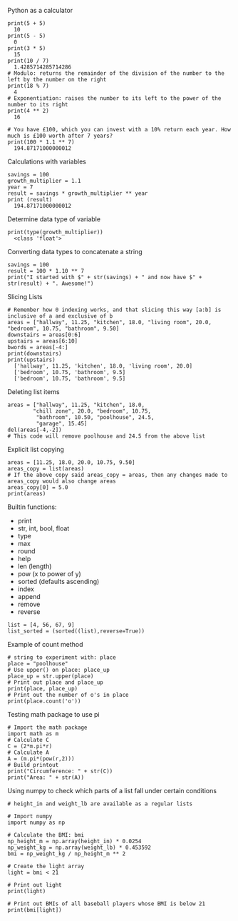 Python as a calculator

```
print(5 + 5)
  10
print(5 - 5)
  0
print(3 * 5)
  15
print(10 / 7)
  1.4285714285714286
# Modulo: returns the remainder of the division of the number to the left by the number on the right
print(18 % 7)
  4
# Exponentiation: raises the number to its left to the power of the number to its right
print(4 ** 2)
  16
```

```
# You have £100, which you can invest with a 10% return each year. How much is £100 worth after 7 years?
print(100 * 1.1 ** 7)
  194.87171000000012
```

Calculations with variables

```
savings = 100
growth_multiplier = 1.1
year = 7
result = savings * growth_multiplier ** year
print (result)
  194.87171000000012
```

Determine data type of variable

```
print(type(growth_multiplier))
  <class 'float'>
```

Converting data types to concatenate a string

```
savings = 100
result = 100 * 1.10 ** 7
print("I started with $" + str(savings) + " and now have $" + str(result) + ". Awesome!")
```

Slicing Lists

```
# Remember how 0 indexing works, and that slicing this way [a:b] is inclusive of a and exclusive of b
areas = ["hallway", 11.25, "kitchen", 18.0, "living room", 20.0, "bedroom", 10.75, "bathroom", 9.50]
downstairs = areas[0:6]
upstairs = areas[6:10]
bwords = areas[-4:]
print(downstairs)
print(upstairs)
  ['hallway', 11.25, 'kitchen', 18.0, 'living room', 20.0]
  ['bedroom', 10.75, 'bathroom', 9.5]
  ['bedroom', 10.75, 'bathroom', 9.5]
```

Deleting list items

```
areas = ["hallway", 11.25, "kitchen", 18.0,
        "chill zone", 20.0, "bedroom", 10.75,
         "bathroom", 10.50, "poolhouse", 24.5,
         "garage", 15.45]
del(areas[-4,-2])
# This code will remove poolhouse and 24.5 from the above list
```

Explicit list copying

```
areas = [11.25, 18.0, 20.0, 10.75, 9.50]
areas_copy = list(areas)
# If the above copy said areas_copy = areas, then any changes made to areas_copy would also change areas
areas_copy[0] = 5.0
print(areas)
```

Builtin functions:
* print
* str, int, bool, float
* type
* max
* round
* help
* len (length)
* pow (x to power of y)
* sorted (defaults ascending)
* index
* append
* remove
* reverse


```
list = [4, 56, 67, 9]
list_sorted = (sorted((list),reverse=True))
```

Example of count method
```
# string to experiment with: place
place = "poolhouse"
# Use upper() on place: place_up
place_up = str.upper(place)
# Print out place and place_up
print(place, place_up)
# Print out the number of o's in place
print(place.count('o'))
```

Testing math package to use pi
```
# Import the math package
import math as m
# Calculate C
C = (2*m.pi*r)
# Calculate A
A = (m.pi*(pow(r,2)))
# Build printout
print("Circumference: " + str(C))
print("Area: " + str(A))
```

Using numpy to check which parts of a list fall under certain conditions
```
# height_in and weight_lb are available as a regular lists

# Import numpy
import numpy as np

# Calculate the BMI: bmi
np_height_m = np.array(height_in) * 0.0254
np_weight_kg = np.array(weight_lb) * 0.453592
bmi = np_weight_kg / np_height_m ** 2

# Create the light array
light = bmi < 21

# Print out light
print(light)

# Print out BMIs of all baseball players whose BMI is below 21
print(bmi[light])
```
